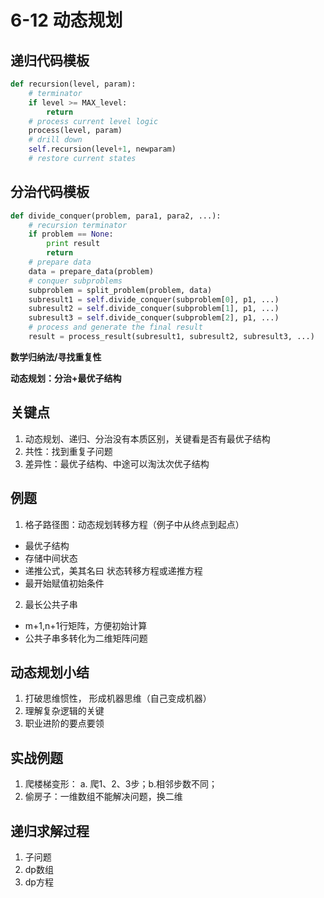 # 6-12 动态规划

## 递归代码模板

```python
def recursion(level, param):
    # terminator
    if level >= MAX_level:
        return
    # process current level logic
    process(level, param)
    # drill down
    self.recursion(level+1, newparam)
    # restore current states
```

## 分治代码模板

```python
def divide_conquer(problem, para1, para2, ...):
    # recursion terminator
    if problem == None:
        print result
        return
    # prepare data
    data = prepare_data(problem)
    # conquer subproblems
    subproblem = split_problem(problem, data)
    subresult1 = self.divide_conquer(subproblem[0], p1, ...)
    subresult2 = self.divide_conquer(subproblem[1], p1, ...)
    subresult3 = self.divide_conquer(subproblem[2], p1, ...)
    # process and generate the final result
    result = process_result(subresult1, subresult2, subresult3, ...)
```

**数学归纳法/寻找重复性**

**动态规划：分治+最优子结构**

## 关键点

1. 动态规划、递归、分治没有本质区别，关键看是否有最优子结构
2. 共性：找到重复子问题
3. 差异性：最优子结构、中途可以淘汰次优子结构

## 例题

1. 格子路径图：动态规划转移方程（例子中从终点到起点）

- 最优子结构
- 存储中间状态
- 递推公式，美其名曰 状态转移方程或递推方程
- 最开始赋值初始条件

2. 最长公共子串

- m+1,n+1行矩阵，方便初始计算
- 公共子串多转化为二维矩阵问题

## 动态规划小结

1. 打破思维惯性， 形成机器思维（自己变成机器）
2.  理解复杂逻辑的关键
3. 职业进阶的要点要领

## 实战例题

1. 爬楼梯变形： a. 爬1、2、3步；b.相邻步数不同；
2. 偷房子：一维数组不能解决问题，换二维

## 递归求解过程

1. 子问题
2. dp数组
3. dp方程
